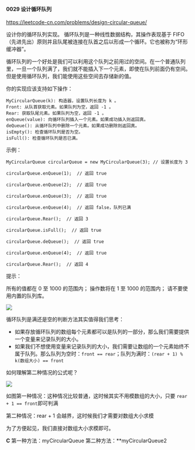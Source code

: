 #### 0029 设计循环队列

https://leetcode-cn.com/problems/design-circular-queue/

设计你的循环队列实现。 循环队列是一种线性数据结构，其操作表现基于 FIFO（先进先出）原则并且队尾被连接在队首之后以形成一个循环。它也被称为“环形缓冲器”。

循环队列的一个好处是我们可以利用这个队列之前用过的空间。在一个普通队列里，一旦一个队列满了，我们就不能插入下一个元素，即使在队列前面仍有空间。但是使用循环队列，我们能使用这些空间去存储新的值。

你的实现应该支持如下操作：

```
MyCircularQueue(k): 构造器，设置队列长度为 k 。
Front: 从队首获取元素。如果队列为空，返回 -1 。
Rear: 获取队尾元素。如果队列为空，返回 -1 。
enQueue(value): 向循环队列插入一个元素。如果成功插入则返回真。
deQueue(): 从循环队列中删除一个元素。如果成功删除则返回真。
isEmpty(): 检查循环队列是否为空。
isFull(): 检查循环队列是否已满。
```


示例：

```
MyCircularQueue circularQueue = new MyCircularQueue(3); // 设置长度为 3

circularQueue.enQueue(1);  // 返回 true

circularQueue.enQueue(2);  // 返回 true

circularQueue.enQueue(3);  // 返回 true

circularQueue.enQueue(4);  // 返回 false，队列已满

circularQueue.Rear();  // 返回 3

circularQueue.isFull();  // 返回 true

circularQueue.deQueue();  // 返回 true

circularQueue.enQueue(4);  // 返回 true

circularQueue.Rear();  // 返回 4
```

提示：

所有的值都在 0 至 1000 的范围内；
操作数将在 1 至 1000 的范围内；
请不要使用内置的队列库。

![](https://github.com/hairrrrr/1200_Problems/blob/master/02%20%E6%A0%88%E5%92%8C%E9%98%9F%E5%88%97/0029%20%E8%AE%BE%E8%AE%A1%E5%BE%AA%E7%8E%AF%E9%98%9F%E5%88%97/14.png)

循环队列是满还是空的判断方法其实值得我们思考：

- 如果存放循环队列的数组每个元素都可以是队列的一部分，那么我们需要提供一个变量来记录队列的大小。
- 如果我们不想使用变量来记录队列的大小，我们需要让数组的一个元素始终不属于队列。那么队列为空时：`front == rear`；队列为满时：`(rear + 1) % k(数组大小) == front`

如何理解第二种情况的公式呢？

![](https://github.com/hairrrrr/1200_Problems/blob/master/02%20%E6%A0%88%E5%92%8C%E9%98%9F%E5%88%97/0029%20%E8%AE%BE%E8%AE%A1%E5%BE%AA%E7%8E%AF%E9%98%9F%E5%88%97/15.png)

如图第一种情况：这种情况比较普通，这时候其实不用模数组的大小，只要 `rear + 1 == front`即可判满

第二种情况：rear + 1 会越界，这时候我们才需要对数组大小求模

为了方便起见，我们直接对数组大小求模即可。

**C**
第一种方法：myCircularQueue
第二种方法：**myCircularQueue2